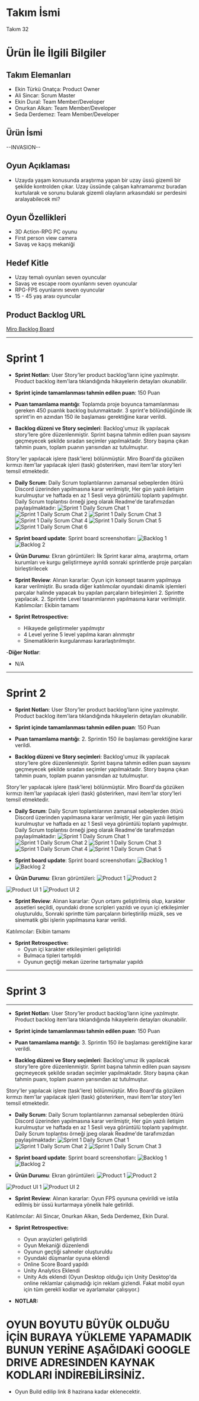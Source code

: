 # **Takım İsmi**

Takım 32

# Ürün İle İlgili Bilgiler

## Takım Elemanları

- Ekin Türkü Onatça: Product Owner
- Ali Sincar: Scrum Master
- Ekin Dural: Team Member/Developer
- Onurkan Alkan: Team Member/Developer
- Seda Derdemez: Team Member/Developer

## Ürün İsmi

--INVASION--

## Oyun Açıklaması

- Uzayda yaşam konusunda araştırma yapan bir uzay üssü gizemli bir şekilde kontrolden çıkar. Uzay üssünde çalışan kahramanımız buradan kurtularak ve sorunu bularak gizemli olayların arkasındaki sır perdesini aralayabilecek mi?

## Oyun Özellikleri

- 3D Action-RPG PC oyunu
- First person view camera
- Savaş ve kaçış mekaniği

## Hedef Kitle

- Uzay temalı oyunları seven oyuncular
- Savaş ve escape room oyunlarını seven oyuncular
- RPG-FPS oyunlarını seven oyuncular
- 15 - 45 yaş arası oyuncular

## Product Backlog URL

[Miro Backlog Board](https://miro.com/app/board/uXjVO4HUvAk=/?share_link_id=981494046413)

---

# Sprint 1

- **Sprint Notları**: User Story'ler product backlog'ların içine yazılmıştır. Product backlog item'lara tıklandığında hikayelerin detayları okunabilir.

- **Sprint içinde tamamlanması tahmin edilen puan**: 150 Puan

- **Puan tamamlama mantığı**: Toplamda proje boyunca tamamlanması gereken 450 puanlık backlog bulunmaktadır. 3 sprint'e bölündüğünde ilk sprint'in en azından 150 ile başlaması gerektiğine karar verildi.

- **Backlog düzeni ve Story seçimleri**: Backlog'umuz ilk yapılacak story'lere göre düzenlenmiştir. Sprint başına tahmin edilen puan sayısını geçmeyecek şekilde sıradan seçimler yapılmaktadır. Story başına çıkan tahmin puanı, toplam puanın yarısından az tutulmuştur. 

Story'ler yapılacak işlere (task'lere) bölünmüştür. Miro Board'da gözüken kırmızı item'lar yapılacak işleri (task) gösterirken, mavi item'lar story'leri temsil etmektedir.

- **Daily Scrum**: Daily Scrum toplantılarının zamansal sebeplerden ötürü Discord üzerinden yapılmasına karar verilmiştir, Her gün yazılı iletişim kurulmuştur ve haftada en az 1 Sesli veya görüntülü toplantı yapılmıştır. Daily Scrum toplantısı örneği jpeg olarak Readme'de tarafımızdan paylaşılmaktadır: 
![Sprint 1 Daily Scrum Chat 1](https://raw.githubusercontent.com/OuaUnity32/BootcampScrumTemplate/main/ProjectManagement/Sprint1Documents/daily_scrum1.png)
![Sprint 1 Daily Scrum Chat 2](https://raw.githubusercontent.com/OuaUnity32/BootcampScrumTemplate/main/ProjectManagement/Sprint1Documents/daily_scrum2.png)
![Sprint 1 Daily Scrum Chat 3](https://raw.githubusercontent.com/OuaUnity32/BootcampScrumTemplate/main/ProjectManagement/Sprint1Documents/daily_scrum3.png)
![Sprint 1 Daily Scrum Chat 4](https://raw.githubusercontent.com/OuaUnity32/BootcampScrumTemplate/main/ProjectManagement/Sprint1Documents/daily_scrum4.png)
![Sprint 1 Daily Scrum Chat 5](https://raw.githubusercontent.com/OuaUnity32/BootcampScrumTemplate/main/ProjectManagement/Sprint1Documents/daily_scrum5.png)
![Sprint 1 Daily Scrum Chat 6](https://raw.githubusercontent.com/OuaUnity32/BootcampScrumTemplate/main/ProjectManagement/Sprint1Documents/daily_scrum6.png)

- **Sprint board update**: Sprint board screenshotları: 
![Backlog 1](https://raw.githubusercontent.com/OuaUnity32/BootcampScrumTemplate/main/ProjectManagement/Sprint1Documents/sprint1-11.png) 
![Backlog 2](https://raw.githubusercontent.com/OuaUnity32/BootcampScrumTemplate/main/ProjectManagement/Sprint1Documents/sprint1-22.png) 

- **Ürün Durumu**: Ekran görüntüleri:
 İlk Sprint karar alma, araştırma, ortam kurumları ve kurgu geliştirmeye ayrıldı sonraki sprintlerde proje parçaları birleştirilecek 

- **Sprint Review**: 
Alınan kararlar: Oyun için konsept tasarım yapılmaya karar verilmiştir. Bu sırada diğer katılımcılar oyundaki dinamik işlemleri parçalar halinde yapacak bu yapılan parçaların birleşimleri 2. Sprintte yapılacak. 2. Sprintte Level tasarımlarının yapılmasına karar verilmiştir. Katılımcılar: Ekibin tamamı

- **Sprint Retrospective:**
  - Hikayede geliştirmeler yapılmıştır
  - 4 Level yerine 5 level yapılma kararı alınmıştır
  - Sinematiklerin kurgulanması kararlaştırılmıştır.

-**Diğer Notlar**:
- N/A

---

# Sprint 2
- **Sprint Notları**: User Story'ler product backlog'ların içine yazılmıştır. Product backlog item'lara tıklandığında hikayelerin detayları okunabilir.

- **Sprint içinde tamamlanması tahmin edilen puan**: 150 Puan

- **Puan tamamlama mantığı**: 2. Sprintin 150 ile başlaması gerektiğine karar verildi.

- **Backlog düzeni ve Story seçimleri**: Backlog'umuz ilk yapılacak story'lere göre düzenlenmiştir. Sprint başına tahmin edilen puan sayısını geçmeyecek şekilde sıradan seçimler yapılmaktadır. Story başına çıkan tahmin puanı, toplam puanın yarısından az tutulmuştur. 

Story'ler yapılacak işlere (task'lere) bölünmüştür. Miro Board'da gözüken kırmızı item'lar yapılacak işleri (task) gösterirken, mavi item'lar story'leri temsil etmektedir.

- **Daily Scrum**: Daily Scrum toplantılarının zamansal sebeplerden ötürü Discord üzerinden yapılmasına karar verilmiştir, Her gün yazılı iletişim kurulmuştur ve haftada en az 1 Sesli veya görüntülü toplantı yapılmıştır. Daily Scrum toplantısı örneği jpeg olarak Readme'de tarafımızdan paylaşılmaktadır: 
![Sprint 1 Daily Scrum Chat 1](https://raw.githubusercontent.com/OuaUnity32/BootcampScrumTemplate/main/ProjectManagement/Sprint1Documents/sprint-2-daily-scrum-11.png)
![Sprint 1 Daily Scrum Chat 2](https://raw.githubusercontent.com/OuaUnity32/BootcampScrumTemplate/main/ProjectManagement/Sprint1Documents/sprint-2-daily-scrum-2.jpeg)
![Sprint 1 Daily Scrum Chat 3](https://raw.githubusercontent.com/OuaUnity32/BootcampScrumTemplate/main/ProjectManagement/Sprint1Documents/sprint-2-daily-scrum-3.png)
![Sprint 1 Daily Scrum Chat 4](https://raw.githubusercontent.com/OuaUnity32/BootcampScrumTemplate/main/ProjectManagement/Sprint1Documents/sprint-2-daily-scrum-3.jpeg)
![Sprint 1 Daily Scrum Chat 5](https://raw.githubusercontent.com/OuaUnity32/BootcampScrumTemplate/main/ProjectManagement/Sprint1Documents/sprint-2-daily-scrum-5.png)

- **Sprint board update**: Sprint board screenshotları: 
![Backlog 1](https://raw.githubusercontent.com/OuaUnity32/BootcampScrumTemplate/main/ProjectManagement/Sprint1Documents/sprint-2.png) 
![Backlog 2](https://raw.githubusercontent.com/OuaUnity32/BootcampScrumTemplate/main/ProjectManagement/Sprint1Documents/sprint-2-burndown.png) 

- **Ürün Durumu**: Ekran görüntüleri:
![Product 1](https://raw.githubusercontent.com/OuaUnity32/BootcampScrumTemplate/main/ProjectManagement/Sprint1Documents/sprint-2-product.png) 
![Product 2](https://raw.githubusercontent.com/OuaUnity32/BootcampScrumTemplate/main/ProjectManagement/Sprint1Documents/sprint-2-product-2.png) 


![Product UI 1](https://raw.githubusercontent.com/OuaUnity32/BootcampScrumTemplate/main/ProjectManagement/Sprint1Documents/sprint-2-ui.png) 
![Product UI 2](https://raw.githubusercontent.com/OuaUnity32/BootcampScrumTemplate/main/ProjectManagement/Sprint1Documents/sprint-2-ui-2.png) 

- **Sprint Review**: 
Alınan kararlar: Oyun ortamı geliştirilmiş olup, karakter assetleri seçildi, oyundaki drone scripleri yazıldı ve oyun içi etkileşimler oluşturuldu, Sonraki sprintte tüm parçaların birleştirilip müzik, ses ve sinematik gibi işlerin yapılmasına karar verildi.

Katılımcılar: Ekibin tamamı

- **Sprint Retrospective:**
  - Oyun içi karakter etkileşimleri geliştirildi
  - Bulmaca tipleri tartışıldı
  - Oyunun geçtiği mekan üzerine tartışmalar yapıldı


---

# Sprint 3

---

- **Sprint Notları**: User Story'ler product backlog'ların içine yazılmıştır. Product backlog item'lara tıklandığında hikayelerin detayları okunabilir.

- **Sprint içinde tamamlanması tahmin edilen puan**: 150 Puan

- **Puan tamamlama mantığı**: 3. Sprintin 150 ile başlaması gerektiğine karar verildi.

- **Backlog düzeni ve Story seçimleri**: Backlog'umuz ilk yapılacak story'lere göre düzenlenmiştir. Sprint başına tahmin edilen puan sayısını geçmeyecek şekilde sıradan seçimler yapılmaktadır. Story başına çıkan tahmin puanı, toplam puanın yarısından az tutulmuştur. 

Story'ler yapılacak işlere (task'lere) bölünmüştür. Miro Board'da gözüken kırmızı item'lar yapılacak işleri (task) gösterirken, mavi item'lar story'leri temsil etmektedir.

- **Daily Scrum**: Daily Scrum toplantılarının zamansal sebeplerden ötürü Discord üzerinden yapılmasına karar verilmiştir, Her gün yazılı iletişim kurulmuştur ve haftada en az 1 Sesli veya görüntülü toplantı yapılmıştır. Daily Scrum toplantısı örneği jpeg olarak Readme'de tarafımızdan paylaşılmaktadır: 
![Sprint 1 Daily Scrum Chat 1](https://raw.githubusercontent.com/OuaUnity32/BootcampScrumTemplate/main/ProjectManagement/Sprint1Documents/sprint-3-daily-scrum-11.png)
![Sprint 1 Daily Scrum Chat 2](https://raw.githubusercontent.com/OuaUnity32/BootcampScrumTemplate/main/ProjectManagement/Sprint1Documents/sprint-3-daily-scrum-2.png)
![Sprint 1 Daily Scrum Chat 3](https://raw.githubusercontent.com/OuaUnity32/BootcampScrumTemplate/main/ProjectManagement/Sprint1Documents/sprint-3-daily-scrum-3.png)

- **Sprint board update**: Sprint board screenshotları: 
![Backlog 1](https://raw.githubusercontent.com/OuaUnity32/BootcampScrumTemplate/main/ProjectManagement/Sprint1Documents/sprint-3.png) 
![Backlog 2](https://raw.githubusercontent.com/OuaUnity32/BootcampScrumTemplate/main/ProjectManagement/Sprint1Documents/sprint-3-burndown.png) 

- **Ürün Durumu**: Ekran görüntüleri:
![Product 1](https://raw.githubusercontent.com/OuaUnity32/BootcampScrumTemplate/main/ProjectManagement/Sprint1Documents/sprint-3-product.png) 
![Product 2](https://raw.githubusercontent.com/OuaUnity32/BootcampScrumTemplate/main/ProjectManagement/Sprint1Documents/sprint-3-product-2.png) 


![Product UI 1](https://raw.githubusercontent.com/OuaUnity32/BootcampScrumTemplate/main/ProjectManagement/Sprint1Documents/sprint-3-ui.png) 
![Product UI 2](https://raw.githubusercontent.com/OuaUnity32/BootcampScrumTemplate/main/ProjectManagement/Sprint1Documents/sprint-3-ui-2.png) 

- **Sprint Review**: 
Alınan kararlar: Oyun FPS oyununa çevirildi ve istila edilmiş bir üssü kurtarmaya yönelik hale getirildi.

Katılımcılar: Ali Sincar, Onurkan Alkan, Seda Derdemez, Ekin Dural.

- **Sprint Retrospective:**
  - Oyun arayüzleri geliştirildi
  - Oyun Mekaniği düzenlendi
  - Oyunun geçtiği sahneler oluşturuldu
  - Oyundaki düşmanlar oyuna eklendi
  - Online Score Board yapıldı
  - Unity Analytics Eklendi
  - Unity Ads eklendi (Oyun Desktop olduğu için Unity Desktop'da online reklamlar çalışmadığı için reklam gizlendi. Fakat mobil oyun için tüm gerekli kodlar ve ayarlamalar çalışıyor.)

- **NOTLAR:**


# OYUN BOYUTU BÜYÜK OLDUĞU İÇİN BURAYA YÜKLEME YAPAMADIK BUNUN YERİNE AŞAĞIDAKİ GOOGLE DRIVE ADRESINDEN KAYNAK KODLARI İNDİREBİLİRSİNİZ.


 - Oyun Build edilip link 8 hazirana kadar eklenecektir.
